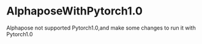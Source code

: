 # AlphaposeWithPytorch1.0
Alphapose not supported Pytorch1.0,and make some changes to run it with Pytorch1.0
